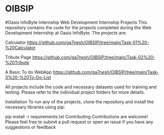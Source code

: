 # OIBSIP

#Oasis InfoByte Internship
Web Development Internship Projects
This repository contains the code for the projects completed during the Web Development Internship at Oasis InfoByte. The projects are:

Calculator
https://github.com/ga7nesh/OIBSIP/tree/main/Task-01%20-%20Calculator

Tribute Page
https://github.com/ga7nesh/OIBSIP/tree/main/Task-02%20-%20Tribute

A Basic To do WebApp
https://github.com/ga7nesh/OIBSIP/tree/main/Task-3%20-%20To-Do-List

All projects include the code and necessary datasets used for training and testing. Please refer to the individual project folders for more details.

Installation
To run any of the projects, clone the repository and install the necessary libraries using pip:

pip install -r requirements.txt
Contributing
Contributions are welcome! Please feel free to submit a pull request or open an issue if you have any suggestions or feedback
